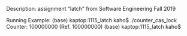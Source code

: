 Description:
assignment "latch" from Software Engineering Fall 2019

Running Example:
(base) kaptop:1115_latch kaho$ ./counter_cas_lock
Counter: 100000000 (Ref. 100000000)
(base) kaptop:1115_latch kaho$